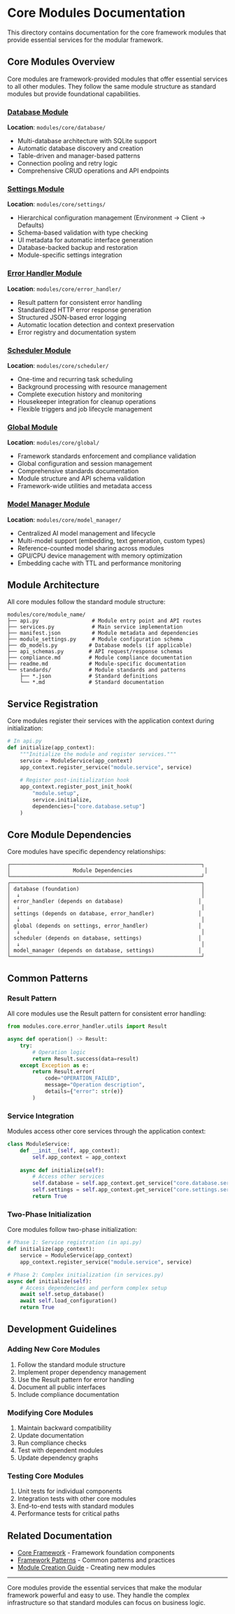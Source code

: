 # Core Modules Documentation

This directory contains documentation for the core framework modules that provide essential services for the modular framework.

## Core Modules Overview

Core modules are framework-provided modules that offer essential services to all other modules. They follow the same module structure as standard modules but provide foundational capabilities.

### [Database Module](database-module.md)
**Location**: `modules/core/database/`
- Multi-database architecture with SQLite support
- Automatic database discovery and creation
- Table-driven and manager-based patterns
- Connection pooling and retry logic
- Comprehensive CRUD operations and API endpoints

### [Settings Module](settings-module.md)
**Location**: `modules/core/settings/`
- Hierarchical configuration management (Environment → Client → Defaults)
- Schema-based validation with type checking
- UI metadata for automatic interface generation
- Database-backed backup and restoration
- Module-specific settings integration

### [Error Handler Module](error-handler-module.md)
**Location**: `modules/core/error_handler/`
- Result pattern for consistent error handling
- Standardized HTTP error response generation
- Structured JSON-based error logging
- Automatic location detection and context preservation
- Error registry and documentation system

### [Scheduler Module](scheduler-module.md)
**Location**: `modules/core/scheduler/`
- One-time and recurring task scheduling
- Background processing with resource management
- Complete execution history and monitoring
- Housekeeper integration for cleanup operations
- Flexible triggers and job lifecycle management

### [Global Module](global-module.md)
**Location**: `modules/core/global/`
- Framework standards enforcement and compliance validation
- Global configuration and session management
- Comprehensive standards documentation
- Module structure and API schema validation
- Framework-wide utilities and metadata access

### [Model Manager Module](model-manager-module.md)
**Location**: `modules/core/model_manager/`
- Centralized AI model management and lifecycle
- Multi-model support (embedding, text generation, custom types)
- Reference-counted model sharing across modules
- GPU/CPU device management with memory optimization
- Embedding cache with TTL and performance monitoring

## Module Architecture

All core modules follow the standard module structure:

```
modules/core/module_name/
├── api.py                 # Module entry point and API routes
├── services.py            # Main service implementation
├── manifest.json          # Module metadata and dependencies
├── module_settings.py     # Module configuration schema
├── db_models.py          # Database models (if applicable)
├── api_schemas.py        # API request/response schemas
├── compliance.md         # Module compliance documentation
├── readme.md             # Module-specific documentation
└── standards/            # Module standards and patterns
    ├── *.json            # Standard definitions
    └── *.md              # Standard documentation
```

## Service Registration

Core modules register their services with the application context during initialization:

```python
# In api.py
def initialize(app_context):
    """Initialize the module and register services."""
    service = ModuleService(app_context)
    app_context.register_service("module.service", service)
    
    # Register post-initialization hook
    app_context.register_post_init_hook(
        "module.setup",
        service.initialize,
        dependencies=["core.database.setup"]
    )
```

## Core Module Dependencies

Core modules have specific dependency relationships:

```
┌─────────────────────────────────────────────────────────────┐
│                    Module Dependencies                       │
└─────────────────────────────────────────────────────────────┘
┌─────────────────────────────────────────────────────────────┐
│ database (foundation)                                       │
│  ↓                                                          │
│ error_handler (depends on database)                        │
│  ↓                                                          │
│ settings (depends on database, error_handler)              │
│  ↓                                                          │
│ global (depends on settings, error_handler)                │
│  ↓                                                          │
│ scheduler (depends on database, settings)                  │
│  ↓                                                          │
│ model_manager (depends on database, settings)              │
└─────────────────────────────────────────────────────────────┘
```

## Common Patterns

### Result Pattern
All core modules use the Result pattern for consistent error handling:

```python
from modules.core.error_handler.utils import Result

async def operation() -> Result:
    try:
        # Operation logic
        return Result.success(data=result)
    except Exception as e:
        return Result.error(
            code="OPERATION_FAILED",
            message="Operation description",
            details={"error": str(e)}
        )
```

### Service Integration
Modules access other core services through the application context:

```python
class ModuleService:
    def __init__(self, app_context):
        self.app_context = app_context
        
    async def initialize(self):
        # Access other services
        self.database = self.app_context.get_service("core.database.service")
        self.settings = self.app_context.get_service("core.settings.service")
        return True
```

### Two-Phase Initialization
Core modules follow two-phase initialization:

```python
# Phase 1: Service registration (in api.py)
def initialize(app_context):
    service = ModuleService(app_context)
    app_context.register_service("module.service", service)

# Phase 2: Complex initialization (in services.py)
async def initialize(self):
    # Access dependencies and perform complex setup
    await self.setup_database()
    await self.load_configuration()
    return True
```

## Development Guidelines

### Adding New Core Modules
1. Follow the standard module structure
2. Implement proper dependency management
3. Use the Result pattern for error handling
4. Document all public interfaces
5. Include compliance documentation

### Modifying Core Modules
1. Maintain backward compatibility
2. Update documentation
3. Run compliance checks
4. Test with dependent modules
5. Update dependency graphs

### Testing Core Modules
1. Unit tests for individual components
2. Integration tests with other core modules
3. End-to-end tests with standard modules
4. Performance tests for critical paths

## Related Documentation

- [Core Framework](../core/README.md) - Framework foundation components
- [Framework Patterns](../patterns/README.md) - Common patterns and practices
- [Module Creation Guide](../module-creation-guide-v2.md) - Creating new modules

---

Core modules provide the essential services that make the modular framework powerful and easy to use. They handle the complex infrastructure so that standard modules can focus on business logic.